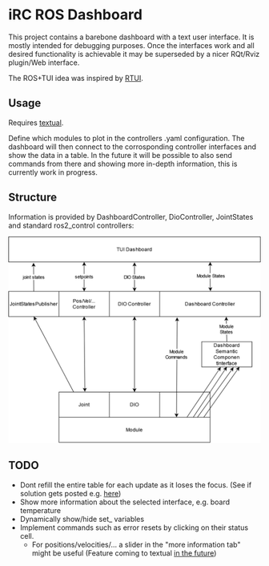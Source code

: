 # iRC ROS Dashboard

This project contains a barebone dashboard with a text user interface. It is mostly intended for debugging purposes. Once the interfaces work and all desired functionality is achievable it may be superseded by a nicer RQt/Rviz plugin/Web interface. 

The ROS+TUI idea was inspired by [RTUI](https://github.com/eduidl/rtui).

## Usage
Requires [textual](https://github.com/Textualize/textual).

Define which modules to plot in the controllers .yaml configuration. The dashboard will then connect to the corrosponding controller interfaces and show the data in a table. In the future it will be possible to also send commands from there and showing more in-depth information, this is currently work in progress.

## Structure
Information is provided by DashboardController, DioController, JointStates and standard ros2_control controllers:

![The dataflow to and from the dashboard](doc/dashboard.png)

## TODO
 - Dont refill the entire table for each update as it loses the focus. (See if solution gets posted e.g. [here](https://github.com/Textualize/textual/discussions/1826))
 - Show more information about the selected interface, e.g. board temperature
 - Dynamically show/hide set_ variables
 - Implement commands such as error resets by clicking on their status cell.
   - For positions/velocities/... a slider in the "more information tab" might be useful (Feature coming to textual [in the future](https://github.com/Textualize/textual/discussions/1878))